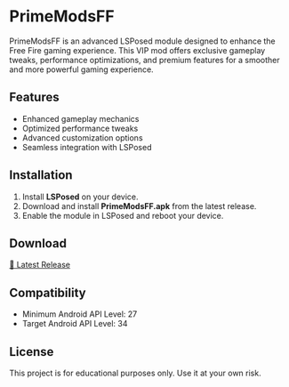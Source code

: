 # PrimeModsFF

PrimeModsFF is an advanced LSPosed module designed to enhance the Free Fire gaming experience. This VIP mod offers exclusive gameplay tweaks, performance optimizations, and premium features for a smoother and more powerful gaming experience.

## Features
- Enhanced gameplay mechanics  
- Optimized performance tweaks  
- Advanced customization options  
- Seamless integration with LSPosed  

## Installation
1. Install **LSPosed** on your device.  
2. Download and install **PrimeModsFF.apk** from the latest release.  
3. Enable the module in LSPosed and reboot your device.  

## Download
[🔗 Latest Release](https://github.com/Xposed-Modules-Repo/com.toxic.prime.ff/releases)

## Compatibility
- Minimum Android API Level: 27  
- Target Android API Level: 34  

## License
This project is for educational purposes only. Use it at your own risk.
